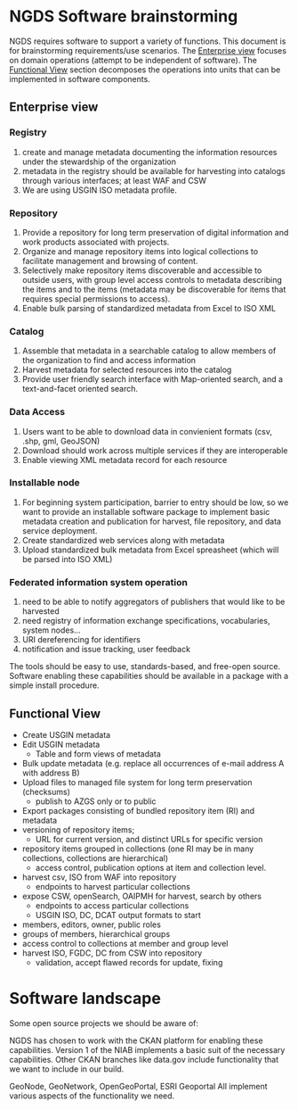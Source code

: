# NGDS Software brainstorming

NGDS requires software to support a variety of functions. This document is for brainstorming requirements/use scenarios. The [Enterprise view](enterprise-view) focuses on domain operations (attempt to be independent of software). The [Functional View](#functional-view) section decomposes the operations into units that can be implemented in software components.


## Enterprise view

### Registry
1. create and manage metadata documenting the information resources under the stewardship of the organization
2. metadata in the registry should be available for harvesting into catalogs through various interfaces; at least WAF and CSW
3. We are using USGIN ISO metadata profile.

### Repository
1. Provide a repository for long term preservation of digital information and work products associated with projects.
2. Organize and manage repository items into logical collections to facilitate management and browsing of content.
3. Selectively make repository items discoverable and accessible to outside users, with group level access controls to metadata describing the items and to the items (metadata may be discoverable for items that requires special permissions to access).
4. Enable bulk parsing of standardized metadata from Excel to ISO XML

### Catalog
1. Assemble that metadata in a searchable catalog to allow members of the organization to find and access information
2. Harvest metadata for selected resources into the catalog
3. Provide user friendly search interface with Map-oriented search, and a text-and-facet oriented search.

### Data Access
1. Users want to be able to download data in convienient formats (csv, .shp, gml, GeoJSON)
2. Download should work across multiple services if they are interoperable
3. Enable viewing XML metadata record for each resource

### Installable node
1. For beginning system participation, barrier to entry should be low, so we want to provide an installable software package to implement basic metadata creation and publication for harvest, file repository, and data service deployment.
2. Create standardized web services along with metadata
3. Upload standardized bulk metadata from Excel spreasheet (which will be parsed into ISO XML)

### Federated information system operation
1. need to be able to notify aggregators of publishers that would like to be harvested
2. need registry of information exchange specifications, vocabularies, system nodes...
3. URI dereferencing for identifiers
4. notification and issue tracking, user feedback

The tools should be easy to use, standards-based, and free-open source. Software enabling these capabilities should be available in a package with a simple install procedure.

## Functional View
* Create USGIN metadata
* Edit USGIN metadata
  * Table and form views of metadata
* Bulk update metadata (e.g. replace all occurrences of e-mail address A with address B)
* Upload files to managed file system for long term preservation (checksums)
  * publish to AZGS only or to public
* Export packages consisting of bundled repository item (RI) and metadata
* versioning of repository items; 
    * URL for current version, and distinct URLs for specific version
* repository items grouped in collections (one RI may be in many collections, collections are hierarchical)
  * access control, publication options at item and collection level.
* harvest csv, ISO from WAF into repository
  * endpoints to harvest particular collections
* expose CSW, openSearch, OAIPMH for harvest, search by others
  * endpoints to access particular collections
  * USGIN ISO, DC, DCAT output formats to start
* members, editors, owner, public roles
* groups of members, hierarchical groups
* access control to collections at member and group level
* harvest ISO, FGDC, DC from CSW into repository
    * validation, accept flawed records for update, fixing

# Software landscape
Some open source projects we should be aware of:

NGDS has chosen to work with the CKAN platform for enabling these capabilities. Version 1 of the NIAB implements a basic suit of the necessary capabilities.  Other CKAN branches like data.gov include functionality that we want to include in our build. 

GeoNode, GeoNetwork, OpenGeoPortal, ESRI Geoportal  All implement various aspects of the functionality we need.

